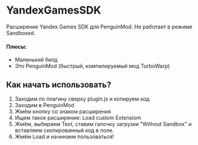 # YandexGamesSDK
Расширение Yandex Games SDK для PenguinMod. Не работает в режиме Sandboxed.

#### Плюсы:
 + Маленький билд
 + Это PenguinMod (быстрый, компилируемый мод TurboWarp)

## Как начать использовать?
1. Заходим по плагину сверху plugin.js и копируем код
2. Заходим в PenguinMod
3. Жмём кнопку со знаком расширения
4. Ищем такое расширение:  Load custom Extensiom
5. Жмём, выбираем Text, ставим галочку загрузки "Without Sandbox" и вставляем скопированный код в поле.  
6. Жмём Load и начинаем пользоваться!
